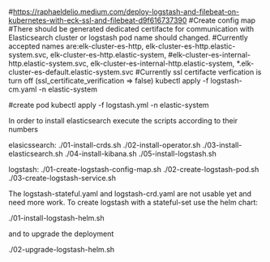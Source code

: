 #https://raphaeldelio.medium.com/deploy-logstash-and-filebeat-on-kubernetes-with-eck-ssl-and-filebeat-d9f616737390
#Create config map
#There should be generated dedicated certifacte for communication with Elasticsearch cluster or logstash pod name should changed.
#Currently accepted names are:elk-cluster-es-http, elk-cluster-es-http.elastic-system.svc, elk-cluster-es-http.elastic-system, #elk-cluster-es-internal-http.elastic-system.svc, elk-cluster-es-internal-http.elastic-system, *.elk-cluster-es-default.elastic-system.svc
#Currently ssl certifacte verfication is turn off (ssl_certificate_verification => false)
kubectl apply -f logstash-cm.yaml -n elastic-system

#create pod
kubectl apply -f logstash.yml -n elastic-system

In order to install elasticsearch execute the scripts according to their numbers

elasicssearch:
  ./01-install-crds.sh
  ./02-install-operator.sh
  ./03-install-elasticsearch.sh
  ./04-install-kibana.sh
  ./05-install-logstash.sh

logstash:
  ./01-create-logstash-config-map.sh
  ./02-create-logstash-pod.sh
  ./03-create-logstash-service.sh

The logstash-stateful.yaml and logstash-crd.yaml are not usable yet and need more work.
To create logstash with a stateful-set use the helm chart:

  ./01-install-logstash-helm.sh

and to upgrade the deployment

  ./02-upgrade-logstash-helm.sh